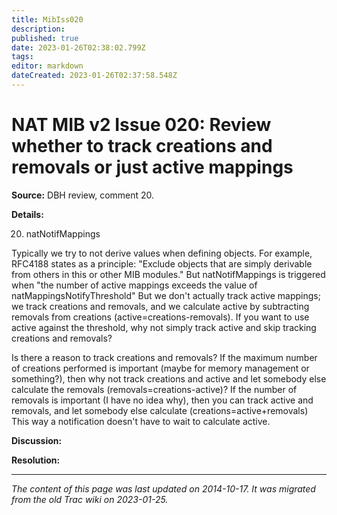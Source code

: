 ```yaml
---
title: MibIss020
description: 
published: true
date: 2023-01-26T02:38:02.799Z
tags: 
editor: markdown
dateCreated: 2023-01-26T02:37:58.548Z
---
```


# NAT MIB v2 Issue 020: Review whether to track creations and removals or just active mappings 
**Source:** DBH review, comment 20.

**Details:**

20) natNotifMappings

Typically we try to not derive values when defining objects. For example, RFC4188 states as a principle: "Exclude objects that are simply derivable from others in this or other MIB modules." But natNotifMappings is triggered when "the number of active mappings exceeds the value of natMappingsNotifyThreshold" But we don't actually track active mappings; we track creations and removals, and we calculate active by subtracting removals from creations (active=creations-removals). If you want to use active against the threshold, why not simply track active and skip tracking creations and removals?

Is there a reason to track creations and removals? If the maximum number of creations performed is important (maybe for memory management or something?), then why not track creations and active and let somebody else calculate the removals (removals=creations-active)? If the number of removals is important (I have no idea why), then you can track active and removals, and let somebody else calculate (creations=active+removals) This way a notification doesn't have to wait to calculate active.

**Discussion:**

**Resolution:**
&nbsp;
&nbsp;
&nbsp;

---

*The content of this page was last updated on 2014-10-17. It was migrated from the old Trac wiki on 2023-01-25.*